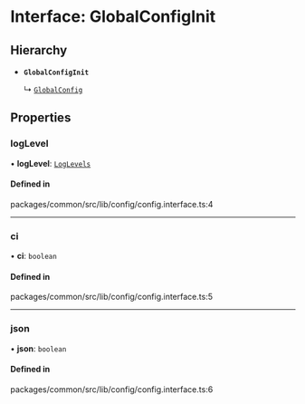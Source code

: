 # Interface: GlobalConfigInit

## Hierarchy

- **`GlobalConfigInit`**

  ↳ [`GlobalConfig`](GlobalConfig.md)

## Properties

### logLevel

• **logLevel**: [`LogLevels`](../enums/LogLevels.md)

#### Defined in

packages/common/src/lib/config/config.interface.ts:4

___

### ci

• **ci**: `boolean`

#### Defined in

packages/common/src/lib/config/config.interface.ts:5

___

### json

• **json**: `boolean`

#### Defined in

packages/common/src/lib/config/config.interface.ts:6
